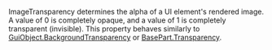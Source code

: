 ImageTransparency determines the alpha of a UI element's rendered image. A
value of 0 is completely opaque, and a value of 1 is completely
transparent (invisible). This property behaves similarly to
[GuiObject.BackgroundTransparency](https://create.roblox.com/docs/reference/engine/classes/GuiObject#BackgroundTransparency) or [BasePart.Transparency](https://create.roblox.com/docs/reference/engine/classes/BasePart#Transparency).